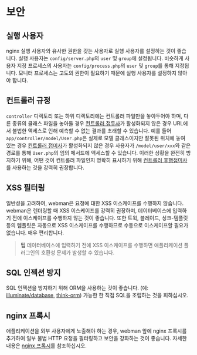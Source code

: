 # 보안

## 실행 사용자
nginx 실행 사용자와 유사한 권한을 갖는 사용자로 실행 사용자를 설정하는 것이 좋습니다. 실행 사용자는 `config/server.php`의 `user` 및 `group`에 설정됩니다. 비슷하게 사용자 지정 프로세스의 사용자는 `config/process.php`의 `user` 및 `group`를 통해 지정됩니다. 모니터 프로세스는 고도의 권한이 필요하기 때문에 실행 사용자를 설정하지 않아야 합니다.

## 컨트롤러 규정
`controller` 디렉토리 또는 하위 디렉토리에는 컨트롤러 파일만을 놓아두어야 하며, 다른 종류의 클래스 파일을 놓아둘 경우 [컨트롤러 접두사](https://www.workerman.net/doc/webman/controller.html#%E6%8E%A7%E5%88%B6%E5%99%A8%E5%90%8E%E7%BC%80)가 활성화되지 않은 경우 URL에서 불법한 액세스로 인해 예측할 수 없는 결과를 초래할 수 있습니다. 예를 들어 `app/controller/model/User.php`은 실제로 모델 클래스이지만 잘못된 위치에 놓여 있는 경우 [컨트롤러 접미사](https://www.workerman.net/doc/webman/controller.html#%E6%8E%A7%E5%88%B6%E5%99%A8%E5%90%8E%E7%BC%80)가 활성화되지 않은 경우 사용자가 `/model/user/xxx`와 같은 경로를 통해 `User.php`의 임의 메서드에 액세스할 수 있습니다. 이러한 상황을 완전히 방지하기 위해, 어떤 것이 컨트롤러 파일인지 명확히 표시하기 위해 [컨트롤러 후행접미사](https://www.workerman.net/doc/webman/controller.html#%E6%8E%A7%E5%88%B6%E5%99%A8%E5%90%8E%E7%BC%80)를 사용하는 것을 강력히 권장합니다.


## XSS 필터링
일반성을 고려하여, webman은 요청에 대한 XSS 이스케이프를 수행하지 않습니다. webman은 렌더링할 때 XSS 이스케이프를 강력히 권장하며, 데이터베이스에 입력하기 전에 이스케이프를 수행하지 않는 것이 좋습니다. 또한 트윅, 블레이드, 싱크-템플릿 등의 템플릿은 자동으로 XSS 이스케이프를 수행하므로 수동으로 이스케이프할 필요가 없습니다. 매우 편리합니다.

> **팁**
> 데이터베이스에 입력하기 전에 XSS 이스케이프를 수행하면 애플리케이션 플러그인의 호환성 문제가 발생할 수 있습니다.


## SQL 인젝션 방지
SQL 인젝션을 방지하기 위해 ORM을 사용하는 것이 좋습니다. (예: [illuminate/database](https://www.workerman.net/doc/webman/db/tutorial.html), [think-orm](https://www.workerman.net/doc/webman/db/thinkorm.html)) 가능한 한 직접 SQL을 조립하는 것을 피하십시오.

## nginx 프록시
애플리케이션을 외부 사용자에게 노출해야 하는 경우, webman 앞에 nginx 프록시를 추가하여 일부 불법 HTTP 요청을 필터링하고 보안을 강화하는 것이 좋습니다. 자세한 내용은 [nginx 프록시](nginx-proxy.md)를 참조하십시오.
